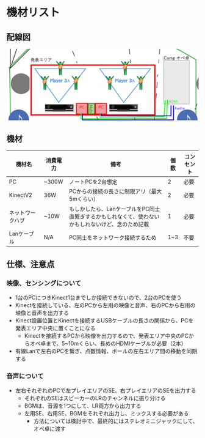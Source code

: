 # 機材リスト

## 配線図

![](Imgs/wiringDiagram.jpg)

## 機材

| 機材名   | 消費電力 | 備考                                                           | 個数 | コンセント |
| -------- | -------- | -------------------------------------------------------------- | ---- | ----- |
| PC       | ~300W    | ノートPCを2台想定   | 2    | 必要  |
| KinectV2 | 36W      | PCからの接続の長さに制限アリ（最大5mくらい）| 2    | 必要  |
| ネットワークハブ | ~10W     | もしかしたら、LanケーブルをPC同士直繋ぎするかもしれなくて、使わないかもしれないけど、念のため記載 | 1    | 必要  |
| Lanケーブル  | N/A      | PC同士をネットワーク接続するため | 1~3  | 不要  |

## 仕様、注意点

### 映像、センシングについて

- 1台のPCにつきKinect1台までしか接続できないので、2台のPCを使う
- Kinectを接続している、左のPCから左用の映像と音声、右のPCから右用の映像と音声を出力する
- Kinect設置位置とKinectを接続するUSBケーブルの長さの関係から、PCを発表エリア中央に置くことになる
  - Kinectを接続するPCから映像を出力するので、発表エリア中央のPCからオペ卓まで、5~10mくらい、長めのHDMIケーブルが必要（2本）
- 有線Lanで左右のPCを繋ぎ、点数情報、ボールの左右エリア間の移動を同期する

### 音声について

- 左右それぞれのPCで左プレイエリアのSE、右プレイエリアのSEを出力する
  - それぞれのSEはスピーカーのLRのチャンネルに振り分ける
  - BGMは、音源を1つにして、LR両方から出力する
  - 左用SE、右用SE、BGMをそれぞれ出力し、ミックスする必要がある
    - 方法については検討中で、最終的にはステレオミニジャックにして、オペ卓に渡す